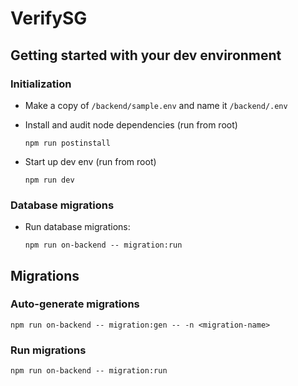 # VerifySG

## Getting started with your dev environment

### Initialization

- Make a copy of `/backend/sample.env` and name it `/backend/.env`


- Install and audit node dependencies (run from root)
    ```
    npm run postinstall
    ```

- Start up dev env (run from root)
    ```
    npm run dev
    ```

### Database migrations

- Run database migrations:
    ```
    npm run on-backend -- migration:run
    ```

## Migrations

### Auto-generate migrations
```
npm run on-backend -- migration:gen -- -n <migration-name>
```
### Run migrations

```
npm run on-backend -- migration:run
```
